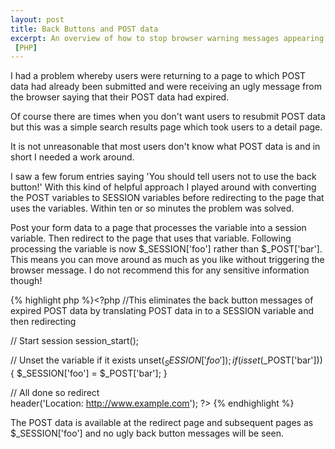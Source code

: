 ```yaml
--- 
layout: post
title: Back Buttons and POST data
excerpt: An overview of how to stop browser warning messages appearing to users
 [PHP]
---
```

I had a problem whereby users were returning to a page to which POST data had already been submitted and were receiving an ugly message from the browser saying that their POST data had expired. 

Of course there are times when you don't want users to resubmit POST data but this was a simple search results page which took users to a detail page.

It is not unreasonable that most users don't know what POST data is and in short I needed a work around.

I saw a few forum entries saying 'You should tell users not to use the back button!' With this kind of helpful approach I played around with converting the POST variables to SESSION variables before redirecting to the page that uses the variables. Within ten or so minutes the problem was solved. 

Post your form data to a page that processes the variable into a session variable. Then redirect to the page that uses that variable. Following processing the variable is now $\_SESSION['foo'] rather than $\_POST['bar']. This means you can move around as much as you like without triggering the browser message. I do not recommend this for any sensitive information though!

{% highlight php %}<?php
//This eliminates the back button messages of expired POST data by translating POST data in to a SESSION variable and then redirecting

// Start session
session_start(); 

// Unset the variable if it exists 
unset($_SESSION['foo']);
if (isset($_POST['bar']))  	
     {
      $_SESSION['foo'] = $_POST['bar'];
     }

// All done so redirect  
header('Location: http://www.example.com');
?>
{% endhighlight %}

The POST data is available at the redirect page and subsequent pages as $_SESSION['foo'] and no ugly back button messages will be seen.
